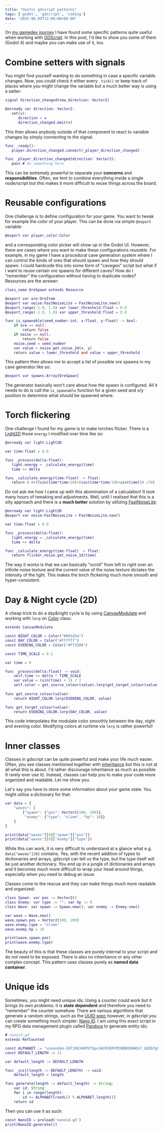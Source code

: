 ```yaml
---
title: "Useful gdscript patterns"
tags: ['godot', 'gdscript', 'coding']
date: "2025-08-09T12:00:00+00:00"
---
```

On [my gamedev journey](https://youtube.com/@bitbraindev) I have found some specific patterns quite useful when working with [GDScript](https://gdscript.com). In this post, I'd like to show you some of them (Godot 4) and maybe you can make use of it, too. 

# Combine setters with signals

You might find yourself wanting to do something in case a specific variable changes. Now, you could check it either every `_tick()` or keep track of places where you might change the variable but a much better way is using a setter:
```gd
signal direction_changed(new_direction: Vector2)

@onready var direction: Vector2:
   set(v):
      direction = v
      direction_changed.emit(v)
```
This then allows anybody outside of that component to react to variable changes by simply connecting to the signal:
```gd
func _ready():
   player.direction_changed.connect(_player_direction_changed)

func _player_direction_changed(direction: Vector2):
   pass # do something here
```
This can be extremely powerful to separate your **concerns** and **responsibilities**. Often, we tent to combine everything inside a single node/script but this makes it more difficult to reuse things across the board.

# Reusable configurations

One challenge is to define configuration for your game. You want to tweak for example the color of your player. This can be done via simple `@export` variable:
```gd
@export var player_color:Color
```
and a corresponding color picker will show up in the Godot UI. However, there are cases where you want to make these configurations _reusable_. For example, in my game I have a procedural cave generation system where I can control the kinds of ores that should spawn and how they should spawn. I could hardcode this into some form of "cavegen" script but what if I want to reuse certain ore spawns for different caves? How do I "remember" the configuration without having to duplicate nodes? Resources are the answer:
```gd
class_name OreSpawn extends Resource

@export var ore:OreItem
@export var noise:FastNoiseLite = FastNoiseLite.new()
@export_range(-1.0, 1.0) var lower_threshold:float = 0.0
@export_range(-1.0, 1.0) var upper_threshold:float = 0.0

func is_spawnable(seed_number:int, x:float, y:float) -> bool:
	if ore == null:
		return false
	if noise == null:
		return false
	noise.seed = seed_number
	var value = noise.get_noise_2d(x, y)
	return value > lower_threshold and value < upper_threshold
```
This pattern then allows me to accept a list of possible ore spawns in my cave generator like so:
```gd
@export var spawns:Array[OreSpawn]
```
The generator basically won't care about how the spawn is configured. All it needs to do is call the `is_spawnable` function for a given seed and x/y position to determine what should be spawned where.

# Torch flickering

One challenge I found for my game is to make torches flicker. There is a [Light2D](https://docs.godotengine.org/en/stable/classes/class_light2d.html) those `energy` I modified over time like so:
```gd
@onready var light:Light2D

var time:float = 0.0

func _process(delta:float):
   light.energy = _calculate_energy(time)
   time += delta

func _calculate_energy(time:float) -> float:
   return 0.8+((sin(time*time/10)+(cos(time*time/10)+sin(time))) /30)
```
Do not ask me how I came up with this abomination of a calculation! It took many hours of tweaking and adjustments. Well, until I realised that this is a silly approach and there is a **much better** solution by utilizing [FastNoiseLite](https://docs.godotengine.org/en/stable/classes/class_fastnoiselite.html):
```gd
@onready var light:Light2D
@export var noise:FastNoiseLite = FastNoiseLite.new()

var time:float = 0.0

func _process(delta:float):
   light.energy = _calculate_energy(time)
   time += delta

func _calculate_energy(time:float) -> float:
   return flicker_noise.get_noise_1d(time)
```
The way it works is that we can basically "scroll" from left to right over an infinite noise texture and the current value of the noise texture dictates the intensity of the light. This makes the torch flickering much more smooth and hyper-consistent.

# Day & Night cycle (2D)

A cheap trick to do a day&night cycle is by using [CanvasModulate](https://docs.godotengine.org/en/stable/classes/class_canvasmodulate.html) and working with `lerp` on [Color](https://docs.godotengine.org/en/stable/classes/class_color.html) class:
```gd
extends CanvasModulate

const NIGHT_COLOR = Color("#091d3a")
const DAY_COLOR = Color("#ffffff")
const EVENING_COLOR = Color("#ff3300")

const TIME_SCALE = 0.1

var time = 0

func _process(delta:float) -> void:
	self.time += delta * TIME_SCALE
	var value = (sin(time) + 1) / 2
	self.color = get_source_colour(value).lerp(get_target_colour(value), value)
	
func get_source_colour(value):
	return NIGHT_COLOR.lerp(EVENING_COLOR, value)

func get_target_colour(value):
	return EVENING_COLOR.lerp(DAY_COLOR, value)
```
This code interpolates the modulate color smoothly between the day, night and evening color. Modifying colors at runtime via `lerp` is rather powerful!

# Inner classes

Classes in gdscript can be quite powerful and make your life much easier. Often, you see classes mentioned together with [inheritance](https://en.wikipedia.org/wiki/Inheritance_(object-oriented_programming)) but this is not at all what this is about. I'd rather discourage inheritance as much as possible (I rarely ever use it).
Instead, classes can help you to make your code more organized and readable. Let me show you.

Let's say you have to store some information about your game state. You might utilise a dictionary for that:
```gd
var data = {
	"waves": [
		{"spawn": {"pos": Vector2(100, 200)},
		 "enemy": {"type": "slime", "hp": 10}}
	]
}

print(data["waves"][0]["spawn"]["pos"])
print(data["waves"][0]["enemy"]["type"])
```
While this can work, it is very difficult to understand at a glance what e.g. `data["waves"][0]` contains. Yes, with the recent addition of types to dictionaries and arrays, gdscript can tell us the type, but the type itself will be just another dictionary. You end up in a jungle of dictionaries and arrays and it becomes much more difficult to wrap your head around things, especially when you need to debug an issue.

Classes come to the rescue and they can make things much more readable and organized:
```gd
class Spawn: var pos := Vector2()
class Enemy: var type := ""; var hp := 0
class Wave: var spawn := Spawn.new(); var enemy := Enemy.new()

var wave = Wave.new()
wave.spawn.pos = Vector2(100, 200)
wave.enemy.type = "slime"
wave.enemy.hp = 10

print(wave.spawn.pos)
print(wave.enemy.type)
```
The beauty of this is that these classes are purely internal to your script and do not need to be exposed. There is also no inheritance or any other complex concept. This pattern uses classes purely as **named data container**.

# Unique ids

Sometimes, you might need unique ids. Using a counter could work but it brings its own problems: it is **state dependent** and therefore you need to "remember" the counter somehow. There are various algorithms that generate a random strings, such as the [UUID spec](https://en.wikipedia.org/wiki/Universally_unique_identifier) however, in gdscript you can create something much simpler: [Nano ID](https://alex7kom.github.io/nano-nanoid-cc/). I am using this exact script in my RPG data management plugin called [Pandora](https://github.com/bitbrain/pandora) to generate entity ids:
```gd
# nanoid.gd
extends RefCounted

const ALPHABET := "useandom-26T198340PX75pxJACKVERYMINDBUSHWOLF_GQZbfghjklqvwyzrict"
const DEFAULT_LENGTH := 21

var default_length := DEFAULT_LENGTH

func _init(length := DEFAULT_LENGTH) -> void:
	default_length = length

func generate(length := default_length) -> String:
	var id: String
	for i in range(length):
		id += ALPHABET[randi() % ALPHABET.length()]
	return id
```
Then you can use it as such:
```gd
const NanoID = preload('nanoid.gd')
print(NanoID.generate())
```
